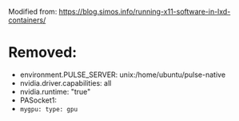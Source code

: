 Modified from:
https://blog.simos.info/running-x11-software-in-lxd-containers/

# Removed:
- environment.PULSE_SERVER: unix:/home/ubuntu/pulse-native
- nvidia.driver.capabilities: all
- nvidia.runtime: "true"
- PASocket1:
- `mygpu: type: gpu`
